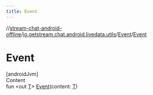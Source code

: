 ```yaml
---
title: Event
---
```

//[stream-chat-android-offline](../../../index.md)/[io.getstream.chat.android.livedata.utils](../index.md)/[Event](index.md)/[Event](Event.md)



# Event  
[androidJvm]  
Content  
fun &lt;out [T](index.md)&gt; [Event](Event.md)(content: [T](index.md))  



